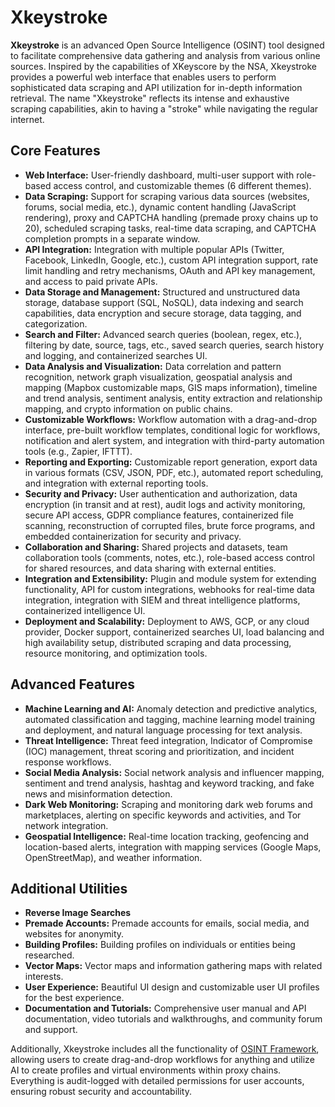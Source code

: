 
# Xkeystroke

**Xkeystroke** is an advanced Open Source Intelligence (OSINT) tool designed to facilitate comprehensive data gathering and analysis from various online sources. Inspired by the capabilities of XKeyscore by the NSA, Xkeystroke provides a powerful web interface that enables users to perform sophisticated data scraping and API utilization for in-depth information retrieval. The name "Xkeystroke" reflects its intense and exhaustive scraping capabilities, akin to having a "stroke" while navigating the regular internet.

## Core Features
- **Web Interface:** User-friendly dashboard, multi-user support with role-based access control, and customizable themes (6 different themes).
- **Data Scraping:** Support for scraping various data sources (websites, forums, social media, etc.), dynamic content handling (JavaScript rendering), proxy and CAPTCHA handling (premade proxy chains up to 20), scheduled scraping tasks, real-time data scraping, and CAPTCHA completion prompts in a separate window.
- **API Integration:** Integration with multiple popular APIs (Twitter, Facebook, LinkedIn, Google, etc.), custom API integration support, rate limit handling and retry mechanisms, OAuth and API key management, and access to paid private APIs.
- **Data Storage and Management:** Structured and unstructured data storage, database support (SQL, NoSQL), data indexing and search capabilities, data encryption and secure storage, data tagging, and categorization.
- **Search and Filter:** Advanced search queries (boolean, regex, etc.), filtering by date, source, tags, etc., saved search queries, search history and logging, and containerized searches UI.
- **Data Analysis and Visualization:** Data correlation and pattern recognition, network graph visualization, geospatial analysis and mapping (Mapbox customizable maps, GIS maps information), timeline and trend analysis, sentiment analysis, entity extraction and relationship mapping, and crypto information on public chains.
- **Customizable Workflows:** Workflow automation with a drag-and-drop interface, pre-built workflow templates, conditional logic for workflows, notification and alert system, and integration with third-party automation tools (e.g., Zapier, IFTTT).
- **Reporting and Exporting:** Customizable report generation, export data in various formats (CSV, JSON, PDF, etc.), automated report scheduling, and integration with external reporting tools.
- **Security and Privacy:** User authentication and authorization, data encryption (in transit and at rest), audit logs and activity monitoring, secure API access, GDPR compliance features, containerized file scanning, reconstruction of corrupted files, brute force programs, and embedded containerization for security and privacy.
- **Collaboration and Sharing:** Shared projects and datasets, team collaboration tools (comments, notes, etc.), role-based access control for shared resources, and data sharing with external entities.
- **Integration and Extensibility:** Plugin and module system for extending functionality, API for custom integrations, webhooks for real-time data integration, integration with SIEM and threat intelligence platforms, containerized intelligence UI.
- **Deployment and Scalability:** Deployment to AWS, GCP, or any cloud provider, Docker support, containerized searches UI, load balancing and high availability setup, distributed scraping and data processing, resource monitoring, and optimization tools.

## Advanced Features
- **Machine Learning and AI:** Anomaly detection and predictive analytics, automated classification and tagging, machine learning model training and deployment, and natural language processing for text analysis.
- **Threat Intelligence:** Threat feed integration, Indicator of Compromise (IOC) management, threat scoring and prioritization, and incident response workflows.
- **Social Media Analysis:** Social network analysis and influencer mapping, sentiment and trend analysis, hashtag and keyword tracking, and fake news and misinformation detection.
- **Dark Web Monitoring:** Scraping and monitoring dark web forums and marketplaces, alerting on specific keywords and activities, and Tor network integration.
- **Geospatial Intelligence:** Real-time location tracking, geofencing and location-based alerts, integration with mapping services (Google Maps, OpenStreetMap), and weather information.

## Additional Utilities
- **Reverse Image Searches**
- **Premade Accounts:** Premade accounts for emails, social media, and websites for anonymity.
- **Building Profiles:** Building profiles on individuals or entities being researched.
- **Vector Maps:** Vector maps and information gathering maps with related interests.
- **User Experience:** Beautiful UI design and customizable user UI profiles for the best experience.
- **Documentation and Tutorials:** Comprehensive user manual and API documentation, video tutorials and walkthroughs, and community forum and support.

Additionally, Xkeystroke includes all the functionality of [OSINT Framework](https://osintframework.com/), allowing users to create drag-and-drop workflows for anything and utilize AI to create profiles and virtual environments within proxy chains. Everything is audit-logged with detailed permissions for user accounts, ensuring robust security and accountability.
